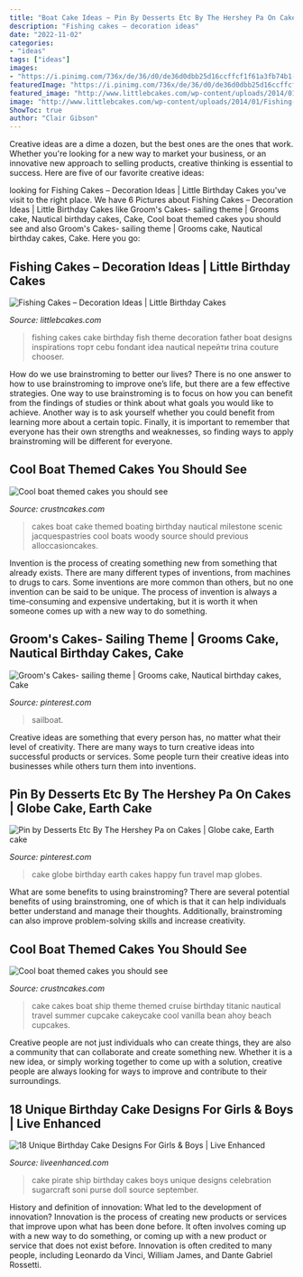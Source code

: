 ```yaml
---
title: "Boat Cake Ideas ~ Pin By Desserts Etc By The Hershey Pa On Cakes"
description: "Fishing cakes – decoration ideas"
date: "2022-11-02"
categories:
- "ideas"
tags: ["ideas"]
images:
- "https://i.pinimg.com/736x/de/36/d0/de36d0dbb25d16ccffcf1f61a3fb74b1--globe-cake-fun-drinks.jpg"
featuredImage: "https://i.pinimg.com/736x/de/36/d0/de36d0dbb25d16ccffcf1f61a3fb74b1--globe-cake-fun-drinks.jpg"
featured_image: "http://www.littlebcakes.com/wp-content/uploads/2014/01/Fishing-Cakes-Images.jpg"
image: "http://www.littlebcakes.com/wp-content/uploads/2014/01/Fishing-Cakes-Images.jpg"
ShowToc: true
author: "Clair Gibson"
---
```



Creative ideas are a dime a dozen, but the best ones are the ones that work. Whether you're looking for a new way to market your business, or an innovative new approach to selling products, creative thinking is essential to success. Here are five of our favorite creative ideas:

	

		
looking for Fishing Cakes – Decoration Ideas | Little Birthday Cakes you've visit to the right place. We have 6 Pictures about Fishing Cakes – Decoration Ideas | Little Birthday Cakes like Groom&#039;s Cakes- sailing theme | Grooms cake, Nautical birthday cakes, Cake, Cool boat themed cakes you should see and also Groom&#039;s Cakes- sailing theme | Grooms cake, Nautical birthday cakes, Cake. Here you go:
		
    
## Fishing Cakes – Decoration Ideas | Little Birthday Cakes

<img loading=lazy src="http://www.littlebcakes.com/wp-content/uploads/2014/01/Fishing-Cakes-Images.jpg" onerror="this.onerror=null;this.src='https://tse2.mm.bing.net/th?id=OIP.PT8mZGQT0QsOmBA6coadawHaJ4&amp;pid=15.1';" alt="Fishing Cakes – Decoration Ideas | Little Birthday Cakes">

_Source: littlebcakes.com_

>fishing cakes cake birthday fish theme decoration father boat designs inspirations торт cebu fondant idea nautical перейти trina couture chooser. 

	

How do we use brainstroming to better our lives?
There is no one answer to how to use brainstroming to improve one’s life, but there are a few effective strategies. One way to use brainstroming is to focus on how you can benefit from the findings of studies or think about what goals you would like to achieve. Another way is to ask yourself whether you could benefit from learning more about a certain topic. Finally, it is important to remember that everyone has their own strengths and weaknesses, so finding ways to apply brainstroming will be different for everyone.

    
## Cool Boat Themed Cakes You Should See

<img loading=lazy src="http://www.crustncakes.com/blog/wp-content/uploads/2017/01/9d08c588b3f6f7dc8fcf7c09df2e6871.jpg" onerror="this.onerror=null;this.src='https://tse3.mm.bing.net/th?id=OIP.dkszZwKwOC6HGIgpkInangHaHa&amp;pid=15.1';" alt="Cool boat themed cakes you should see">

_Source: crustncakes.com_

>cakes boat cake themed boating birthday nautical milestone scenic jacquespastries cool boats woody source should previous alloccasioncakes. 

	

Invention is the process of creating something new from something that already exists. There are many different types of inventions, from machines to drugs to cars. Some inventions are more common than others, but no one invention can be said to be unique. The process of invention is always a time-consuming and expensive undertaking, but it is worth it when someone comes up with a new way to do something.

    
## Groom&#039;s Cakes- Sailing Theme | Grooms Cake, Nautical Birthday Cakes, Cake

<img loading=lazy src="https://i.pinimg.com/736x/6a/63/87/6a6387b30c4889d1993c916910e59169--sailboat-cake-groom-cake.jpg" onerror="this.onerror=null;this.src='https://tse3.mm.bing.net/th?id=OIP.PpyWTRFOqB3B0L7MxzhE2QHaKu&amp;pid=15.1';" alt="Groom&#039;s Cakes- sailing theme | Grooms cake, Nautical birthday cakes, Cake">

_Source: pinterest.com_

>sailboat. 

	

Creative ideas are something that every person has, no matter what their level of creativity. There are many ways to turn creative ideas into successful products or services. Some people turn their creative ideas into businesses while others turn them into inventions.

    
## Pin By Desserts Etc By The Hershey Pa On Cakes | Globe Cake, Earth Cake

<img loading=lazy src="https://i.pinimg.com/736x/de/36/d0/de36d0dbb25d16ccffcf1f61a3fb74b1--globe-cake-fun-drinks.jpg" onerror="this.onerror=null;this.src='https://tse4.mm.bing.net/th?id=OIP.wOJ1pgJ-XhMx7lYmvwnq3AHaGx&amp;pid=15.1';" alt="Pin by Desserts Etc By The Hershey Pa on Cakes | Globe cake, Earth cake">

_Source: pinterest.com_

>cake globe birthday earth cakes happy fun travel map globes. 

	

What are some benefits to using brainstroming?
There are several potential benefits of using brainstroming, one of which is that it can help individuals better understand and manage their thoughts. Additionally, brainstroming can also improve problem-solving skills and increase creativity.

    
## Cool Boat Themed Cakes You Should See

<img loading=lazy src="http://www.crustncakes.com/blog/wp-content/uploads/2017/01/73e5f24a5235bdcbc84d3f6b3f4ff975.jpg" onerror="this.onerror=null;this.src='https://tse2.mm.bing.net/th?id=OIP.4T-jD3dF71Nyph9stemnlwHaKl&amp;pid=15.1';" alt="Cool boat themed cakes you should see">

_Source: crustncakes.com_

>cake cakes boat ship theme themed cruise birthday titanic nautical travel summer cupcake cakeycake cool vanilla bean ahoy beach cupcakes. 

	

Creative people are not just individuals who can create things, they are also a community that can collaborate and create something new. Whether it is a new idea, or simply working together to come up with a solution, creative people are always looking for ways to improve and contribute to their surroundings.

    
## 18 Unique Birthday Cake Designs For Girls &amp; Boys | Live Enhanced

<img loading=lazy src="http://www.liveenhanced.com/wp-content/uploads/2018/02/A-Pirate-Ship-Cake.jpg" onerror="this.onerror=null;this.src='https://tse2.mm.bing.net/th?id=OIP.zLuEZDcAwjBsXdO9dz_-XgHaH4&amp;pid=15.1';" alt="18 Unique Birthday Cake Designs For Girls &amp; Boys | Live Enhanced">

_Source: liveenhanced.com_

>cake pirate ship birthday cakes boys unique designs celebration sugarcraft soni purse doll source september. 

	

History and definition of innovation: What led to the development of innovation?
Innovation is the process of creating new products or services that improve upon what has been done before. It often involves coming up with a new way to do something, or coming up with a new product or service that does not exist before. Innovation is often credited to many people, including Leonardo da Vinci, William James, and Dante Gabriel Rossetti.

